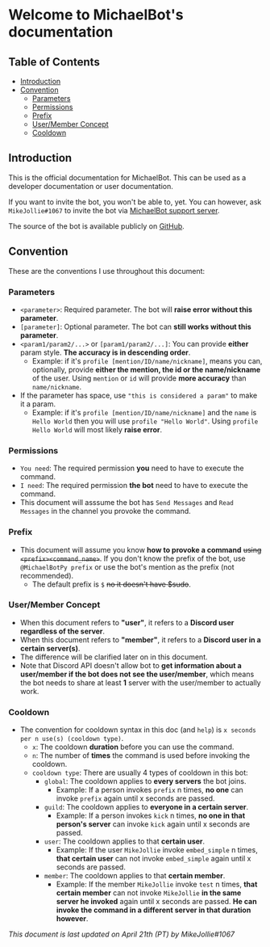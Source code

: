 <!-- omit in toc -->
# Welcome to MichaelBot's documentation

<!-- omit in toc -->
## Table of Contents

- [Introduction](#introduction)
- [Convention](#convention)
  - [Parameters](#parameters)
  - [Permissions](#permissions)
  - [Prefix](#prefix)
  - [User/Member Concept](#usermember-concept)
  - [Cooldown](#cooldown)

## Introduction

This is the official documentation for MichaelBot. This can be used as a developer documentation or user documentation.

If you want to invite the bot, you won't be able to, yet. You can however, ask `MikeJollie#1067` to invite the bot via [MichaelBot support server](https://discord.gg/jeMeyNw).

The source of the bot is available publicly on [GitHub](https://github.com/MikeJollie2707/MichaelBot).

## Convention

These are the conventions I use throughout this document:

### Parameters

- `<parameter>`: Required parameter. The bot will **raise error without this parameter**.
- `[parameter]`: Optional parameter. The bot can **still works without this parameter**.
- `<param1/param2/...>` or `[param1/param2/...]`: You can provide **either** param style. **The accuracy is in descending order**.
  - Example: if it's `profile [mention/ID/name/nickname]`, means you can, optionally, provide **either the mention, the id or the name/nickname** of the user. Using `mention` or `id` will provide **more accuracy** than `name/nickname`.
- If the parameter has space, use `"this is considered a param"` to make it a param.
  - Example: if it's `profile [mention/ID/name/nickname]` and the `name` is `Hello World` then you will use `profile "Hello World"`. Using `profile Hello World` will most likely **raise error**.

### Permissions

- `You need`: The required permission **you** need to have to execute the command.
- `I need`: The required permission **the bot** need to have to execute the command.
- This document will asssume the bot has `Send Messages` and `Read Messages` in the channel you provoke the command.

### Prefix

- This document will assume you know **how to provoke a command** ~~using `<prefix><command_name>`~~. If you don't know the prefix of the bot, use `@MichaelBotPy prefix` or use the bot's mention as the prefix (not recommended).
  - The default prefix is `$` ~~no it doesn't have $sudo~~.

### User/Member Concept

- When this document refers to **"user"**, it refers to a **Discord user regardless of the server**.
- When this document refers to **"member"**, it refers to a **Discord user in a certain server(s)**.
- The difference will be clarified later on in this document.
- Note that Discord API doesn't allow bot to **get information about a user/member if the bot does not see the user/member**, which means the bot needs to share at least **1** server with the user/member to actually work.

### Cooldown

- The convention for cooldown syntax in this doc (and `help`) is `x seconds per n use(s) (cooldown type)`.
  - `x`: The cooldown **duration** before you can use the command.
  - `n`: The number of **times** the command is used before invoking the cooldown.
  - `cooldown type`: There are usually 4 types of cooldown in this bot:
    - `global`: The cooldown applies to **every servers** the bot joins.
      - Example: If a person invokes `prefix` n times, **no one** can invoke `prefix` again until x seconds are passed.
    - `guild`: The cooldown applies to **everyone in a certain server**.
      - Example: If a person invokes `kick` n times, **no one in that person's server** can invoke `kick` again until x seconds are passed.
    - `user`: The cooldown applies to that **certain user**.
      - Example: If the user `MikeJollie` invoke `embed_simple` n times, **that certain user** can not invoke `embed_simple` again until x seconds are passed.
    - `member`: The cooldown applies to that **certain member**.
      - Example: If the member `MikeJollie` invoke `test` n times, **that certain member** can not invoke `MikeJollie` **in the same server he invoked** again until x seconds are passed. **He can invoke the command in a different server in that duration however**.

*This document is last updated on April 21th (PT) by MikeJollie#1067*
